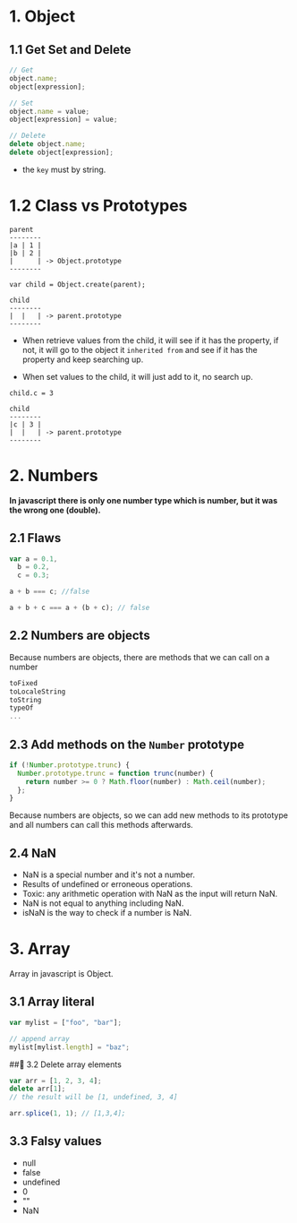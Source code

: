 # 1. Object

## 1.1 Get Set and Delete

```js
// Get
object.name;
object[expression];

// Set
object.name = value;
object[expression] = value;

// Delete
delete object.name;
delete object[expression];
```

- the `key` must by string.

# 1.2 Class vs Prototypes

```
parent
--------
|a | 1 |
|b | 2 |
|      | -> Object.prototype
--------

var child = Object.create(parent);

child
--------
|  |   | -> parent.prototype
--------
```

- When retrieve values from the child, it will see if it has the property, if not, it will go to the object it `inherited from` and see if it has the property and keep searching up.

- When set values to the child, it will just add to it, no search up.

```
child.c = 3

child
--------
|c | 3 |
|  |   | -> parent.prototype
--------
```

# 2. Numbers

**In javascript there is only one number type which is number, but it was the wrong one (double).**

## 2.1 Flaws

```js
var a = 0.1,
  b = 0.2,
  c = 0.3;

a + b === c; //false

a + b + c === a + (b + c); // false
```

## 2.2 Numbers are objects

Because numbers are objects, there are methods that we can call on a number

```js
toFixed
toLocaleString
toString
typeOf
...
```

## 2.3 Add methods on the `Number` prototype

```js
if (!Number.prototype.trunc) {
  Number.prototype.trunc = function trunc(number) {
    return number >= 0 ? Math.floor(number) : Math.ceil(number);
  };
}
```

Because numbers are objects, so we can add new methods to its prototype and all numbers can call this methods afterwards.

## 2.4 NaN

- NaN is a special number and it's not a number.
- Results of undefined or erroneous operations.
- Toxic: any arithmetic operation with NaN as the input will return NaN.
- NaN is not equal to anything including NaN.
- isNaN is the way to check if a number is NaN.

# 3. Array

Array in javascript is Object.

## 3.1 Array literal

```js
var mylist = ["foo", "bar"];

// append array
mylist[mylist.length] = "baz";
```

## 3.2 Delete array elements

```js
var arr = [1, 2, 3, 4];
delete arr[1];
// the result will be [1, undefined, 3, 4]

arr.splice(1, 1); // [1,3,4];
```

## 3.3 Falsy values

- null
- false
- undefined
- 0
- ""
- NaN
